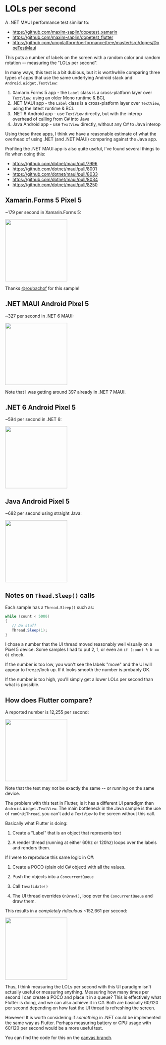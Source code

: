 # LOLs per second

A .NET MAUI performance test similar to:

* https://github.com/maxim-saplin/dopetest_xamarin
* https://github.com/maxim-saplin/dopetest_flutter
* https://github.com/unoplatform/performance/tree/master/src/dopes/DopeTestMaui

This puts a number of labels on the screen with a random color and
random rotation -- measuring the "LOLs per second".

In many ways, this test is a bit dubious, but it is worthwhile
comparing three types of apps that use the same underlying Android
stack and `Android.Widget.TextView`:

1. Xamarin.Forms 5 app - the `Label` class is a cross-platform layer over `TextView`, using an older Mono runtime & BCL
2. .NET MAUI app - the `Label` class is a cross-platform layer over `TextView`, using the latest runtime & BCL
3. .NET 6 Android app - use `TextView` directly, but with the interop overhead of calling from C# into Java
4. Java Android app - use `TextView` directly, without any C# to Java interop

Using these three apps, I think we have a reasonable estimate of what
the overhead of using .NET (and .NET MAUI) comparing against the Java app.

Profiling the .NET MAUI app is also quite useful, I've found several
things to fix when doing this:

* https://github.com/dotnet/maui/pull/7996
* https://github.com/dotnet/maui/pull/8001
* https://github.com/dotnet/maui/pull/8033
* https://github.com/dotnet/maui/pull/8034
* https://github.com/dotnet/maui/pull/8250

## Xamarin.Forms 5 Pixel 5

~179 per second in Xamarin.Forms 5:

<img src="docs/xamarin-forms.png" width="200" />

Thanks [@roubachof](https://github.com/roubachof) for this sample!

## .NET MAUI Android Pixel 5

~327 per second in .NET 6 MAUI:

<img src="docs/maui.png" width="200" />

Note that I was getting around 397 already in .NET 7 MAUI.

## .NET 6 Android Pixel 5

~594 per second in .NET 6:

<img src="docs/android.png" width="200" />

## Java Android Pixel 5

~682 per second using straight Java:

<img src="docs/java.png" width="200" />

## Notes on `Thead.Sleep()` calls

Each sample has a `Thread.Sleep()` such as:

```csharp
while (count < 5000)
{
   // Do stuff
   Thread.Sleep(1);
}
```

I chose a number that the UI thread moved reasonably well visually on
a Pixel 5 device. Some samples I had to put 2, 1, or even an `if
(count % N == 0)` check.

If the number is too low, you won't see the labels "move" and the UI
will appear to freeze/lock up. If it looks smooth the number is
probably OK.

If the number is too high, you'll simply get a lower LOLs per second
than what is possible.

## How does Flutter compare?

A reported number is 12,255 per second:

<img src="https://raw.githubusercontent.com/maxim-saplin/dopetest_flutter/master/Screenshot_20200609-184950.jpg" width="200" />

Note that the test may not be exactly the same -- or running on the
same device.

The problem with this test in Flutter, is it has a different UI
paradigm than `Android.Widget.TextView`. The main bottleneck in the
Java sample is the use of `runOnUiThread`, you can't add a `TextView`
to the screen without this call.

Basically what Flutter is doing:

1. Create a "Label" that is an object that represents text

2. A render thread (running at either 60hz or 120hz) loops over the
   labels and renders them.

If I were to reproduce this same logic in C#:

1. Create a POCO (plain old C# object) with all the values.

2. Push the objects into a `ConcurrentQueue`

3. Call `Invalidate()`

4. The UI thread overrides `OnDraw()`, loop over the `ConcurrentQueue`
   and draw them.

This results in a *completely ridiculous* ~152,661 per second:

<img src="https://github.com/jonathanpeppers/lols/raw/canvas/docs/canvas.png" width="200" />

Thus, I think measuring the LOLs per second with this UI paradigm
isn't actually useful or measuring anything. Measuring how many times
per second I can create a POCO and place it in a queue? This is
effectively what Flutter is doing, and we can also achieve it in C#.
Both are basically 60/120 per second depending on how fast the UI
thread is refreshing the screen.

However! It is worth considering if *something* in .NET could be
implemented the same way as Flutter. Perhaps measuring battery or CPU
usage with 60/120 per second would be a more useful test.

You can find the code for this on the [canvas branch](https://github.com/jonathanpeppers/lols/blob/canvas/src/android/LolsView.cs).
